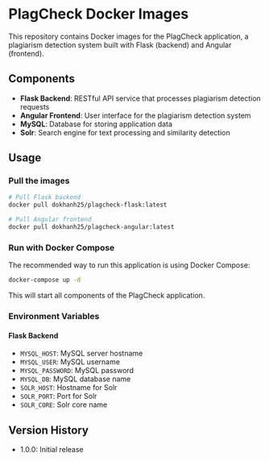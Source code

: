 # PlagCheck Docker Images

This repository contains Docker images for the PlagCheck application, a plagiarism detection system built with Flask (backend) and Angular (frontend).

## Components

- **Flask Backend**: RESTful API service that processes plagiarism detection requests
- **Angular Frontend**: User interface for the plagiarism detection system
- **MySQL**: Database for storing application data
- **Solr**: Search engine for text processing and similarity detection

## Usage

### Pull the images

```bash
# Pull Flask backend
docker pull dokhanh25/plagcheck-flask:latest

# Pull Angular frontend
docker pull dokhanh25/plagcheck-angular:latest
```

### Run with Docker Compose

The recommended way to run this application is using Docker Compose:

```bash
docker-compose up -d
```

This will start all components of the PlagCheck application.

### Environment Variables

#### Flask Backend
- `MYSQL_HOST`: MySQL server hostname
- `MYSQL_USER`: MySQL username
- `MYSQL_PASSWORD`: MySQL password
- `MYSQL_DB`: MySQL database name
- `SOLR_HOST`: Hostname for Solr
- `SOLR_PORT`: Port for Solr
- `SOLR_CORE`: Solr core name

## Version History

- 1.0.0: Initial release
